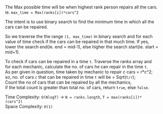 The Max possible time will be when highest rank person repairs all the cars. ie. 
`max_time = Max(ranks[i])*cars^2`

The intent is to use binary search to find the minimum time in which all the cars can be repaired.

So we traverse the the range `(1, max_time)` in binary search and for each value of time check if the cars can be repaired in that much time. If yes, lower the search end(ie. end = mid-1), else higher the search start(ie. start = mid+1).

To check if cars can be repaired in a time `t`. Traverse the ranks array and for each mechanic, calculate the no. of cars he can repair in the time `t`.   
As per given in question, time taken by mechanic to repair c cars = r*c^2;   
so, no. of cars `c` that can be repaired in time `t` will be = Sqrt(`t/r`);   
Count the no of cars that can be repaired by all the mechanics,   
if the total count is greater than total no. of cars, return `true`, else `false`.


Time Complexity: `O(NlogT)` -> `N = ranks.length`, `T = max(ranks[i])*(cars^2)`   
Space Complexity: `O(1)`